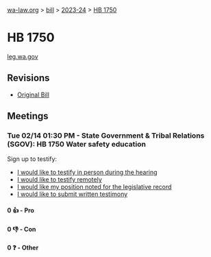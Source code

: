 [wa-law.org](/) > [bill](/bill/) > [2023-24](/bill/2023-24/) > [HB 1750](/bill/2023-24/hb/1750/)

# HB 1750
[leg.wa.gov](https://app.leg.wa.gov/billsummary?BillNumber=1750&Year=2023&Initiative=false)

## Revisions
* [Original Bill](1/)

## Meetings
### Tue 02/14 01:30 PM - State Government & Tribal Relations (SGOV): HB 1750 Water safety education
Sign up to testify:
* [I would like to testify in person during the hearing](https://app.leg.wa.gov/csi/Testifier/Add?chamber=House&mId=30755&aId=151453&caId=21444&tId=1)
* [I would like to testify remotely](https://app.leg.wa.gov/csi/Testifier/Add?chamber=House&mId=30755&aId=151453&caId=21444&tId=2)
* [I would like my position noted for the legislative record](https://app.leg.wa.gov/csi/Testifier/Add?chamber=House&mId=30755&aId=151453&caId=21444&tId=3)
* [I would like to submit written testimony](https://app.leg.wa.gov/csi/Testifier/Add?chamber=House&mId=30755&aId=151453&caId=21444&tId=4)

#### 0 👍 - Pro

#### 0 👎 - Con

#### 0 ❓ - Other

